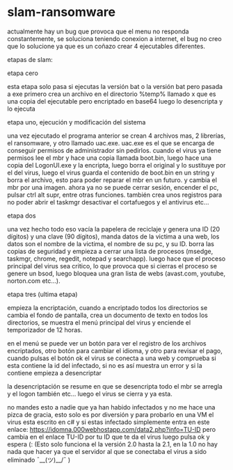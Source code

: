 # slam-ransomware

actualmente hay un bug que provoca que el menu no responda constantemente, se soluciona teniendo conexion a internet, el bug no creo que lo solucione ya que es un coñazo crear 4 ejecutables diferentes.

etapas de slam:

etapa cero

esta etapa solo pasa si ejecutas la versión bat o la versión bat pero pasada a exe
primero crea un archivo en el directorio %temp% llamado x que es una copia del ejecutable pero encriptado en base64
luego lo desencripta y lo ejecuta

etapa uno, ejecución y modificación del sistema

una vez ejecutado el programa anterior se crean 4 archivos mas, 2 librerías, el ransomware, y otro llamado uac.exe. uac.exe es el que se encarga de conseguir permisos de administrador sin pedirlos.
cuando el virus ya tiene permisos lee el mbr y hace una copia llamada boot.bin, luego hace una copia del LogonUI.exe y la encripta, luego borra el original y lo sustituye por el del virus, luego el virus guarda el contenido de boot.bin en un string y borra el archivo, esto para poder reparar el mbr en un futuro. 
y cambia el mbr por una imagen. ahora ya no se puede cerrar sesión, encender el pc, pulsar ctrl alt supr, entre otras funciones. también crea unos registros para no poder abrir el taskmgr desactivar el cortafuegos y el antivirus etc...

etapa dos

una vez hecho todo eso vacía la papelera de reciclaje y genera una ID (20 dígitos) y una clave (90 dígitos), manda datos de la victima a una web, los datos son el nombre de la victima, el nombre de su pc, y su ID.
borra las copias de seguridad y empieza a cerrar una lista de procesos (msedge, taskmgr, chrome, regedit, notepad y searchapp). luego hace que el proceso principal del virus sea critico, lo que provoca que si cierras el proceso se genere un bsod, luego bloquea una gran lista de webs (avast.com, youtube, norton.com etc...).

etapa tres (ultima etapa)

empieza la encriptación, cuando a encriptado todos los directorios se cambia el fondo de pantalla, crea un documento de texto en todos los directorios, se muestra el menú principal del virus y enciende el temporizador de 12 horas.

en el menú se puede ver un botón para ver el registro de los archivos encriptados, otro botón para cambiar el idioma, y otro para revisar el pago, cuando pulsas el botón ok el virus se conecta a una web y comprueba si esta contiene la id del infectado, si no es así muestra un error y si la contiene empieza a desencriptar

la desencriptación se resume en que se desencripta todo el mbr se arregla y el logon también etc...
luego el virus se cierra y ya esta.

no mandes esto a nadie que ya han habido infectados y no me hace una pizca de gracia, esto solo es por diversión y para probarlo en una VM
el virus esta escrito en c# y si estas infectado simplemente entra en este enlace: https://idomna.000webhostapp.com/data2.php?info=TU-ID pero cambia en el enlace TU-ID por tu ID que te da el virus
luego pulsa ok y espera (:
(Esto solo funciona el la versión 2.0 hasta la 2.1, en la 1.0 no hay nada que hacer ya que el servidor al que se conectaba el virus a sido eliminado ¯\__(ツ)__/¯ )
